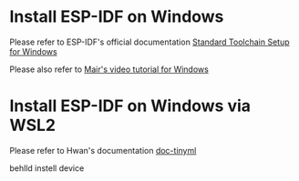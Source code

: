 # Install ESP-IDF on Windows
Please refer to ESP-IDF's official documentation [Standard Toolchain Setup for Windows](https://docs.espressif.com/projects/esp-idf/en/latest/esp32/get-started/windows-setup.html#esp-idf-tools-installer)

Please also refer to [Mair's video tutorial for Windows](https://learnesp32.com/videos/1/1_%5Bwindows%5D%20installing%20the%20esp-idf)


# Install ESP-IDF on Windows via WSL2 
Please refer to Hwan's documentation [doc-tinyml](https://github.com/MACSO-AI/doc-tinyml/blob/main/main.pdf)

behlld
instell device 

